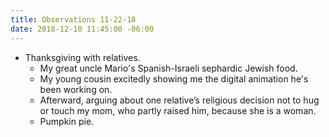 ```yaml
---
title: Observations 11-22-18
date: 2018-12-10 11:45:00 -06:00
---
```


- Thanksgiving with relatives.
	- My great uncle Mario's Spanish-Israeli sephardic Jewish food.
	- My young cousin excitedly showing me the digital animation he's been working on.
	- Afterward, arguing about one relative’s religious decision not to hug or touch my mom, who partly raised him, because she is a woman.
	- Pumpkin pie.